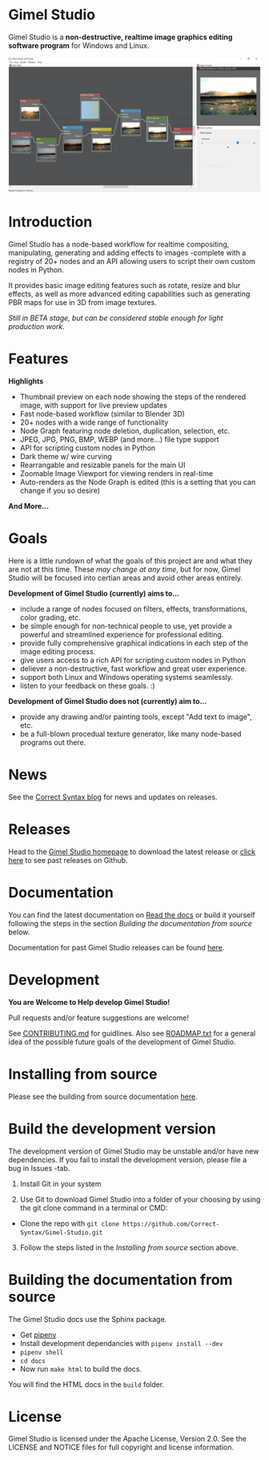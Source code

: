 Gimel Studio
============

Gimel Studio is a **non-destructive, realtime image graphics editing software program** for Windows and Linux. 
 
!["Gimel Studio"](/screenshots/gimel-studio-v0.5.0-pre-release-ui.JPG?raw=true "Gimel Studio")


# Introduction

Gimel Studio has a node-based workflow for realtime compositing, manipulating, generating and adding effects to images -complete with a registry of 20+ nodes and an API allowing users to script their own custom nodes in Python.

It provides basic image editing features such as rotate, resize and blur effects, as well as more advanced editing capabilities such as generating PBR maps for use in 3D from image textures.

*Still in BETA stage, but can be considered stable enough for light production work.*


# Features

**Highlights**
  
  * Thumbnail preview on each node showing the steps of the rendered image, with support for live preview updates
  * Fast node-based workflow (similar to Blender 3D)
  * 20+ nodes with a wide range of functionality 
  * Node Graph featuring node deletion, duplication, selection, etc. 
  * JPEG, JPG, PNG, BMP, WEBP (and more...) file type support
  * API for scripting custom nodes in Python
  * Dark theme w/ wire curving
  * Rearrangable and resizable panels for the main UI
  * Zoomable Image Viewport for viewing renders in real-time
  * Auto-renders as the Node Graph is edited (this is a setting that you can change if you so desire)

**And More...**


# Goals

Here is a little rundown of what the goals of this project are and what they are not at this time. These *may change at any time*, but for now, Gimel Studio will be focused into certian areas and avoid other areas entirely.

**Development of Gimel Studio (currently) aims to...**

* include a range of nodes focused on filters, effects, transformations, color grading, etc.
* be simple enough for non-technical people to use, yet provide a powerful and streamlined experience for professional editing.
* provide fully comprehensive graphical indications in each step of the image editing process.
* give users access to a rich API for scripting custom nodes in Python
* deliever a non-destructive, fast workflow and great user experience.
* support both Linux and Windows operating systems seamlessly.
* listen to your feedback on these goals. :)

**Development of Gimel Studio does not (currently) aim to...**

* provide any drawing and/or painting tools, except "Add text to image", etc. 
* be a full-blown procedual texture generator, like many node-based programs out there.

# News

See the <a href="https://correctsyntax.com/blog/">Correct Syntax blog</a> for news and updates on releases.


# Releases

Head to the <a href="https://correctsyntax.com/projects/gimel-studio/">Gimel Studio homepage</a> to download the latest release or <a href="https://github.com/Correct-Syntax/Gimel-Studio/releases">click here</a> to see past releases on Github.


# Documentation

You can find the latest documentation on <a href="https://gimel-studio.readthedocs.io/en/latest/">Read the docs</a> or build it yourself following the steps in the section *Building the documentation from source* below.

Documentation for past Gimel Studio releases can be found <a href="https://github.com/Correct-Syntax/Gimel-Studio/releases">here</a>.


# Development 

**You are Welcome to Help develop Gimel Studio!**

Pull requests and/or feature suggestions are welcome!

See [CONTRIBUTING.md](CONTRIBUTING.md) for guidlines. Also see [ROADMAP.txt](ROADMAP.txt) for a general idea of the possible future goals of the development of Gimel Studio.


# Installing from source

Please see the building from source documentation <a href="https://gimel-studio.readthedocs.io/en/latest/install.html#building-from-source">here</a>.


# Build the development version

The development version of Gimel Studio may be unstable and/or have new dependencies. If you fail to install the development version, please file a bug in Issues -tab.

1. Install Git in your system

2. Use Git to download Gimel Studio into a folder of your choosing by using the git clone command in a terminal or CMD:
  * Clone the repo with ``git clone https://github.com/Correct-Syntax/Gimel-Studio.git``

3. Follow the steps listed in the *Installing from source* section above.


# Building the documentation from source

The Gimel Studio docs use the Sphinx package.
  
  * Get <a href="https://pipenv.pypa.io/en/latest/">pipenv</a>
  * Install development dependancies with ``pipenv install --dev``
  * ``pipenv shell``
  * ``cd docs``
  * Now run ``make html`` to build the docs.

You will find the HTML docs in the ``build`` folder.


# License

Gimel Studio is licensed under the Apache License, Version 2.0. See the LICENSE and NOTICE files for full copyright and license information.
